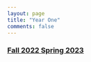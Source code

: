 ```yaml
---
layout: page
title: "Year One"
comments: false
---
```

 <h3 class="title">
     <a class="btn zoombtn" href="{{ site.url }}YearOne/Fall2022">
     Fall 2022
     </a>
     <a class="btn zoombtn" href="{{ site.url }}YearOne/Spring2023">
     Spring 2023
     </a>
 </h3>
